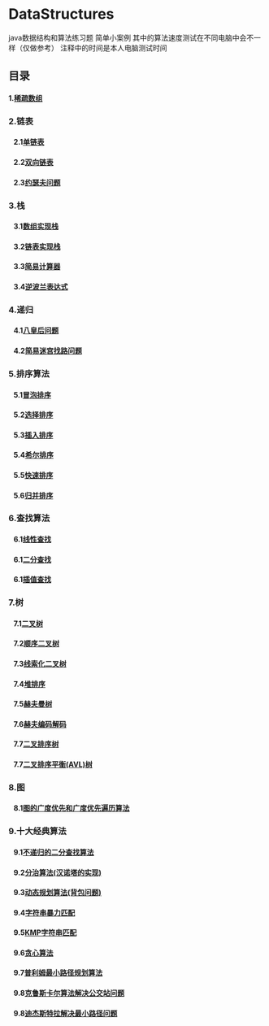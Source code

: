 # DataStructures
java数据结构和算法练习题 简单小案例
其中的算法速度测试在不同电脑中会不一样（仅做参考） 注释中的时间是本人电脑测试时间 
<h2>目录</h2>
<h4>1.<a href="https://github.com/Youkehai/DataStructures/blob/master/src/com/ykh/sparesArray/SparseArray.java">稀疏数组</a></h4>
<h3>2.链表</h3>
<h4>&nbsp;&nbsp;&nbsp;2.1<a href="https://github.com/Youkehai/DataStructures/blob/master/src/com/ykh/linkedList/SingleLinkedList/SingleLinkedListDemo.java">单链表</a></h4>
<h4>&nbsp;&nbsp;&nbsp;2.2<a href="https://github.com/Youkehai/DataStructures/blob/master/src/com/ykh/linkedList/DoubleLinkedList/DoubleLinkedListDemo.java">双向链表</a></h4>
<h4>&nbsp;&nbsp;&nbsp;2.3<a href="https://github.com/Youkehai/DataStructures/blob/master/src/com/ykh/linkedList/josephu/josephuDemo.java">约瑟夫问题</a></h4>
<h3>3.栈</h3>
<h4>&nbsp;&nbsp;&nbsp;3.1<a href="https://github.com/Youkehai/DataStructures/blob/master/src/com/ykh/Stack/ArrayStackDemo.java">数组实现栈</a></h4>
<h4>&nbsp;&nbsp;&nbsp;3.2<a href="https://github.com/Youkehai/DataStructures/blob/master/src/com/ykh/Stack/LinkedListStackDemo.java">链表实现栈</a></h4>
<h4>&nbsp;&nbsp;&nbsp;3.3<a href="https://github.com/Youkehai/DataStructures/blob/master/src/com/ykh/Stack/Calculator.java">简易计算器</a></h4>
<h4>&nbsp;&nbsp;&nbsp;3.4<a href="https://github.com/Youkehai/DataStructures/blob/master/src/com/ykh/Stack/PolandNotaion.java">逆波兰表达式</a></h4>

<h3>4.递归</h3>
<h4>&nbsp;&nbsp;&nbsp;4.1<a href="https://github.com/Youkehai/DataStructures/blob/master/src/com/ykh/recursion/Queue8.java">八皇后问题</a></h4>
<h4>&nbsp;&nbsp;&nbsp;4.2<a href="https://github.com/Youkehai/DataStructures/blob/master/src/com/ykh/recursion/MiGong.java">简易迷宫找路问题</a></h4>
<h3>5.排序算法</h3>
<h4>&nbsp;&nbsp;&nbsp;5.1<a href="https://github.com/Youkehai/DataStructures/blob/master/src/com/ykh/sort/BubbleSort.java">冒泡排序</a></h4>
<h4>&nbsp;&nbsp;&nbsp;5.2<a href="https://github.com/Youkehai/DataStructures/blob/master/src/com/ykh/sort/SelectSort.java">选择排序</a></h4>
<h4>&nbsp;&nbsp;&nbsp;5.3<a href="https://github.com/Youkehai/DataStructures/blob/master/src/com/ykh/sort/InsertSort.java">插入排序</a></h4>
<h4>&nbsp;&nbsp;&nbsp;5.4<a href="https://github.com/Youkehai/DataStructures/blob/master/src/com/ykh/sort/ShellSort.java">希尔排序</a></h4>
<h4>&nbsp;&nbsp;&nbsp;5.5<a href="https://github.com/Youkehai/DataStructures/blob/master/src/com/ykh/sort/QuickSort.java">快速排序</a></h4>
<h4>&nbsp;&nbsp;&nbsp;5.6<a href="https://github.com/Youkehai/DataStructures/blob/master/src/com/ykh/sort/MegetSort.java">归并排序</a></h4>
<h3>6.查找算法</h3>
<h4>&nbsp;&nbsp;&nbsp;6.1<a href="https://github.com/Youkehai/DataStructures/blob/master/src/com/ykh/search/SeqSearch.java">线性查找</a></h4>
<h4>&nbsp;&nbsp;&nbsp;6.1<a href="https://github.com/Youkehai/DataStructures/blob/master/src/com/ykh/search/BinarySearch.java">二分查找</a></h4>
<h4>&nbsp;&nbsp;&nbsp;6.1<a href="https://github.com/Youkehai/DataStructures/blob/master/src/com/ykh/search/InsertValueSearch.java">插值查找</a></h4>
<h3>7.树</h3>
<h4>&nbsp;&nbsp;&nbsp;7.1<a href="https://github.com/Youkehai/DataStructures/blob/master/src/com/ykh/tree/BinaryTreeDemo.java">二叉树</a></h4>
<h4>&nbsp;&nbsp;&nbsp;7.2<a href="https://github.com/Youkehai/DataStructures/blob/master/src/com/ykh/tree/ArrayBinaryTreeDemo.java">顺序二叉树</a></h4>
<h4>&nbsp;&nbsp;&nbsp;7.3<a href="https://github.com/Youkehai/DataStructures/blob/master/src/com/ykh/tree/ThreadBinaryTreeDemo.java">线索化二叉树</a></h4>
<h4>&nbsp;&nbsp;&nbsp;7.4<a href="https://github.com/Youkehai/DataStructures/blob/master/src/com/ykh/tree/HeapSort.java">堆排序</a></h4>
<h4>&nbsp;&nbsp;&nbsp;7.5<a href="https://github.com/Youkehai/DataStructures/blob/master/src/com/ykh/huffmanTree/HuffmanTree.java">赫夫曼树</a></h4>
<h4>&nbsp;&nbsp;&nbsp;7.6<a href="https://github.com/Youkehai/DataStructures/blob/master/src/com/ykh/huffmanCode/HuffmanCode.java">赫夫编码解码</a></h4>
<h4>&nbsp;&nbsp;&nbsp;7.7<a href="https://github.com/Youkehai/DataStructures/blob/master/src/com/ykh/binarySortTree/BinarySortTreeDemo.java">二叉排序树</a></h4>
<h4>&nbsp;&nbsp;&nbsp;7.7<a href="https://github.com/Youkehai/DataStructures/blob/master/src/com/ykh/avl/AVLTreeDemo.java">二叉排序平衡(AVL)树</a></h4>
<h3>8.图</h3>
<h4>&nbsp;&nbsp;&nbsp;8.1<a href="https://github.com/Youkehai/DataStructures/blob/master/src/com/ykh/graph/Graph.java">图的广度优先和广度优先遍历算法</a></h4>
<h3>9.十大经典算法</h3>
<h4>&nbsp;&nbsp;&nbsp;9.1<a href="https://github.com/Youkehai/DataStructures/blob/master/src/com/ykh/algorithm/BinarySearchNoRecur.java">不递归的二分查找算法</a></h4>
<h4>&nbsp;&nbsp;&nbsp;9.2<a href="https://github.com/Youkehai/DataStructures/blob/master/src/com/ykh/algorithm/dac/Hanoitower.java">分治算法(汉诺塔的实现)</a></h4>
<h4>&nbsp;&nbsp;&nbsp;9.3<a href="https://github.com/Youkehai/DataStructures/blob/master/src/com/ykh/algorithm/dyanmic/KnapsackProblem.java">动态规划算法(背包问题)</a></h4>
<h4>&nbsp;&nbsp;&nbsp;9.4<a href="https://github.com/Youkehai/DataStructures/blob/master/src/com/ykh/algorithm/kmp/ViolenceMatch.java">字符串暴力匹配</a></h4>
<h4>&nbsp;&nbsp;&nbsp;9.5<a href="https://github.com/Youkehai/DataStructures/blob/master/src/com/ykh/algorithm/kmp/KmpAlgorithm.java">KMP字符串匹配</a></h4>
<h4>&nbsp;&nbsp;&nbsp;9.6<a href="https://github.com/Youkehai/DataStructures/blob/master/src/com/ykh/algorithm/greedy/GreedyAlgorithm.java">贪心算法</a></h4>
<h4>&nbsp;&nbsp;&nbsp;9.7<a href="https://github.com/Youkehai/DataStructures/blob/master/src/com/ykh/algorithm/prim/PrimAlgorithm.java">普利姆最小路径规划算法</a></h4>
<h4>&nbsp;&nbsp;&nbsp;9.8<a href="https://github.com/Youkehai/DataStructures/blob/master/src/com/ykh/algorithm/kruskal/KruskalCase.java">克鲁斯卡尔算法解决公交站问题</a></h4>
<h4>&nbsp;&nbsp;&nbsp;9.8<a href="https://github.com/Youkehai/DataStructures/blob/master/src/com/ykh/algorithm/dijkstra/DijkstraAlgorithm.java">迪杰斯特拉解决最小路径问题</a></h4>
